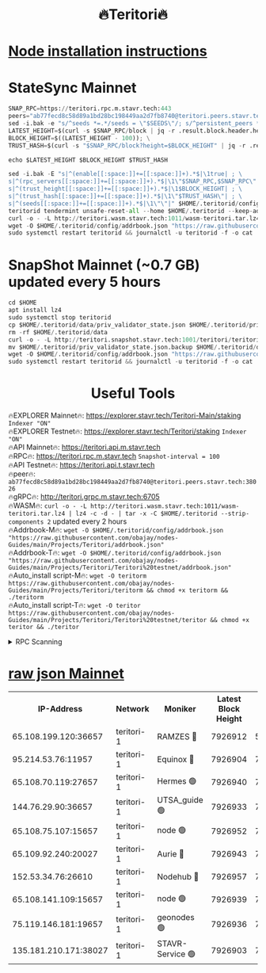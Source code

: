 <h1 align="center"> 🔥Teritori🔥</h1>


[Node installation instructions](https://github.com/obajay/nodes-Guides/tree/main/Projects/Teritori)
=

# StateSync Mainnet
```python
SNAP_RPC=https://teritori.rpc.m.stavr.tech:443
peers="ab77fecd8c58d89a1bd28bc198449aa2d7fb8740@teritori.peers.stavr.tech:38026"
sed -i.bak -e "s/^seeds *=.*/seeds = \"$SEEDS\"/; s/^persistent_peers *=.*/persistent_peers = \"$PEERS\"/" $HOME/.teritorid/config/config.toml
LATEST_HEIGHT=$(curl -s $SNAP_RPC/block | jq -r .result.block.header.height); \
BLOCK_HEIGHT=$((LATEST_HEIGHT - 100)); \
TRUST_HASH=$(curl -s "$SNAP_RPC/block?height=$BLOCK_HEIGHT" | jq -r .result.block_id.hash)

echo $LATEST_HEIGHT $BLOCK_HEIGHT $TRUST_HASH

sed -i.bak -E "s|^(enable[[:space:]]+=[[:space:]]+).*$|\1true| ; \
s|^(rpc_servers[[:space:]]+=[[:space:]]+).*$|\1\"$SNAP_RPC,$SNAP_RPC\"| ; \
s|^(trust_height[[:space:]]+=[[:space:]]+).*$|\1$BLOCK_HEIGHT| ; \
s|^(trust_hash[[:space:]]+=[[:space:]]+).*$|\1\"$TRUST_HASH\"| ; \
s|^(seeds[[:space:]]+=[[:space:]]+).*$|\1\"\"|" $HOME/.teritorid/config/config.toml
teritorid tendermint unsafe-reset-all --home $HOME/.teritorid --keep-addr-book
curl -o - -L http://teritori.wasm.stavr.tech:1011/wasm-teritori.tar.lz4 | lz4 -c -d - | tar -x -C $HOME/.teritorid --strip-components 2
wget -O $HOME/.teritorid/config/addrbook.json "https://raw.githubusercontent.com/obajay/nodes-Guides/main/Projects/Teritori/addrbook.json"
sudo systemctl restart teritorid && journalctl -u teritorid -f -o cat
```

# SnapShot Mainnet (~0.7 GB) updated every 5 hours
```python
cd $HOME
apt install lz4
sudo systemctl stop teritorid
cp $HOME/.teritorid/data/priv_validator_state.json $HOME/.teritorid/priv_validator_state.json.backup
rm -rf $HOME/.teritorid/data
curl -o - -L http://teritori.snapshot.stavr.tech:1001/teritori/teritori-snap.tar.lz4 | lz4 -c -d - | tar -x -C $HOME/.teritorid --strip-components 2
mv $HOME/.teritorid/priv_validator_state.json.backup $HOME/.teritorid/data/priv_validator_state.json
wget -O $HOME/.teritorid/config/addrbook.json "https://raw.githubusercontent.com/obajay/nodes-Guides/main/Projects/Teritori/addrbook.json"
sudo systemctl restart teritorid && journalctl -u teritorid -f -o cat
```
 <h1 align="center"> Useful Tools</h1>

🔥EXPLORER Mainnet🔥:      https://explorer.stavr.tech/Teritori-Main/staking      `Indexer "ON"` \
🔥EXPLORER Testnet🔥:        https://explorer.stavr.tech/Teritori/staking            `Indexer "ON"` \
🔥API Mainnet🔥:                   https://teritori.api.m.stavr.tech \
🔥RPC🔥:                                   https://teritori.rpc.m.stavr.tech                         `Snapshot-interval = 100` \
🔥API Testnet🔥:                     https://teritori.api.t.stavr.tech \
🔥peer🔥:                     `ab77fecd8c58d89a1bd28bc198449aa2d7fb8740@teritori.peers.stavr.tech:38026` \
🔥gRPC🔥:                                http://teritori.grpc.m.stavr.tech:6705 \
🔥WASM🔥: ```curl -o - -L http://teritori.wasm.stavr.tech:1011/wasm-teritori.tar.lz4 | lz4 -c -d - | tar -x -C $HOME/.teritorid --strip-components 2``` updated every 2 hours \
🔥Addrbook-M🔥:    ```wget -O $HOME/.teritorid/config/addrbook.json "https://raw.githubusercontent.com/obajay/nodes-Guides/main/Projects/Teritori/addrbook.json"``` \
🔥Addrbook-T🔥:    ```wget -O $HOME/.teritorid/config/addrbook.json "https://raw.githubusercontent.com/obajay/nodes-Guides/main/Projects/Teritori/Teritori%20testnet/addrbook.json"``` \
🔥Auto_install script-M🔥: ```wget -O teritorm https://raw.githubusercontent.com/obajay/nodes-Guides/main/Projects/Teritori/teritorm && chmod +x teritorm && ./teritorm``` \
🔥Auto_install script-T🔥: ```wget -O teritor https://raw.githubusercontent.com/obajay/nodes-Guides/main/Projects/Teritori/Teritori%20testnet/teritor && chmod +x teritor && ./teritor```

<details>
<summary>RPC Scanning</summary>

<h2 align="center"> We scan nodes in real time every 4 hours. And we provide the final result of RPC endpoints.
We cannot influence the operation of these nodes in any way. </h2>


```python
If Voting Power is higher than 0 --> then the Node is a validator of the network and may be subject to attack and be a potential threat to the chain.
```
```python
We marked such validators with a red symbol
```

</details>

[raw json Mainnet](https://rpc-check.teritorim.stavr.tech/teritorim/rpc-teritorim-result.json)
=



<table><tr><th>IP-Address</th><th>Network</th><th>Moniker</th><th>Latest Block Height</th><th>Earliest Block Height</th><th>Catching Up</th><th>Tx Index</th><th>Voting Power</th><th>Scan Time</th></tr><tr><td>65.108.199.120:36657</td><td>teritori-1</td><td>RAMZES 🔴</td><td>7926912</td><td>5996001</td><td>False</td><td>on</td><td>787915</td><td>2024-03-18T21:24:17.274032762UTC</td></tr><tr><td>95.214.53.76:11957</td><td>teritori-1</td><td>Equinox 🔴</td><td>7926904</td><td>7203180</td><td>False</td><td>on</td><td>1538070</td><td>2024-03-18T21:23:30.160767626UTC</td></tr><tr><td>65.108.70.119:27657</td><td>teritori-1</td><td>Hermes 🟢</td><td>7926940</td><td>7203180</td><td>False</td><td>on</td><td>0</td><td>2024-03-18T21:27:01.017972275UTC</td></tr><tr><td>144.76.29.90:36657</td><td>teritori-1</td><td>UTSA_guide 🟢</td><td>7926933</td><td>7208001</td><td>False</td><td>on</td><td>0</td><td>2024-03-18T21:26:21.838268679UTC</td></tr><tr><td>65.108.75.107:15657</td><td>teritori-1</td><td>node 🟢</td><td>7926952</td><td>7358868</td><td>False</td><td>on</td><td>0</td><td>2024-03-18T21:28:10.454395743UTC</td></tr><tr><td>65.109.92.240:20027</td><td>teritori-1</td><td>Aurie 🔴</td><td>7926943</td><td>7568001</td><td>False</td><td>on</td><td>119310</td><td>2024-03-18T21:27:19.788069861UTC</td></tr><tr><td>152.53.34.76:26610</td><td>teritori-1</td><td>Nodehub 🔴</td><td>7926957</td><td>7580883</td><td>False</td><td>on</td><td>65696</td><td>2024-03-18T21:28:44.612512598UTC</td></tr><tr><td>65.108.141.109:15657</td><td>teritori-1</td><td>node 🟢</td><td>7926939</td><td>7714496</td><td>False</td><td>on</td><td>0</td><td>2024-03-18T21:26:55.923975957UTC</td></tr><tr><td>75.119.146.181:19657</td><td>teritori-1</td><td>geonodes 🟢</td><td>7926936</td><td>7747478</td><td>False</td><td>on</td><td>0</td><td>2024-03-18T21:26:41.027925631UTC</td></tr><tr><td>135.181.210.171:38027</td><td>teritori-1</td><td>STAVR-Service 🟢</td><td>7926903</td><td>7926501</td><td>False</td><td>on</td><td>0</td><td>2024-03-18T21:23:23.657518985UTC</td></tr></table>
